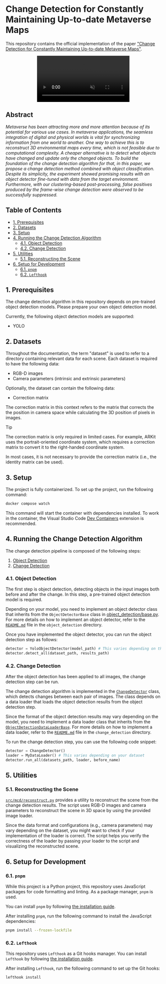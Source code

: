 <!-- omit in toc -->
# Change Detection for Constantly Maintaining Up-to-date Metaverse Maps

This repository contains the official implementation of the paper
["Change Detection for Constantly Maintaining Up-to-date Metaverse Maps"](
    https://ieeexplore.ieee.org/document/10536152).


<div align="center">
    <!-- markdownlint-disable MD013 -->
    <!-- cSpell: ignore autoplay -->
    <video controls loop autoplay muted src="https://github.com/user-attachments/assets/a9d0f188-b197-4ca5-a297-56215e1efc93"></video>
    <!-- markdownlint-enable MD013 -->
</div>


<!-- omit in toc -->
## Abstract

*Metaverse has been attracting more and more attention because of its potential
for various use cases. In metaverse applications, the seamless integration of
digital and physical worlds is vital for synchronizing information from one
world to another. One way to achieve this is to reconstruct 3D environmental
maps every time, which is not feasible due to computational complexity.
A cheaper alternative is to detect what objects have changed and update only
the changed objects. To build the foundation of the change detection algorithm
for that, in this paper, we propose a change detection method combined with
object classification. Despite its simplicity, the experiment showed promising
results with an object detector fine-tuned with data from the target
environment. Furthermore, with our clustering-based post-processing, false
positives produced by the frame-wise change detection were observed to be
successfully suppressed.*

<!-- omit in toc -->
## Table of Contents

<!-- markdownlint-disable line-length -->
- [1. Prerequisites](#1-prerequisites)
- [2. Datasets](#2-datasets)
- [3. Setup](#3-setup)
- [4. Running the Change Detection Algorithm](#4-running-the-change-detection-algorithm)
  - [4.1. Object Detection](#41-object-detection)
  - [4.2. Change Detection](#42-change-detection)
- [5. Utilities](#5-utilities)
  - [5.1. Reconstructing the Scene](#51-reconstructing-the-scene)
- [6. Setup for Development](#6-setup-for-development)
  - [6.1. `pnpm`](#61-pnpm)
  - [6.2. `Lefthook`](#62-lefthook)
<!-- markdownlint-enable line-length -->

## 1. Prerequisites

The change detection algorithm in this repository depends on pre-trained object
detection models. Please prepare your own object detection model.

Currently, the following object detection models are supported:

- YOLO


## 2. Datasets

Throughout the documentation, the term "dataset" is used to refer to a directory
containing relevant data for each scene. Each dataset is required to have the
following data:

- RGB-D images
- Camera parameters (intrinsic and extrinsic parameters)

Optionally, the dataset can contain the following data:

- Correction matrix

The correction matrix in this context refers to the matrix that corrects the
the position in camera space while calculating the 3D position of pixels in
images.

> [!TIP]
> The correction matrix is only required in limited cases. For example,
> ARKit uses the portrait-oriented coordinate system, which requires a
> correction matrix to convert it to the right-handed coordinate system.

In most cases, it is not necessary to provide the correction matrix
(i.e., the identity matrix can be used).


## 3. Setup

The project is fully containerized. To set up the project, run the following
command:

```bash
docker compose watch
```

<!-- markdownlint-disable line-length -->
This command will start the container with dependencies installed. To work in
the container, the Visual Studio Code
[Dev Containers](https://marketplace.visualstudio.com/items?itemName=ms-vscode-remote.remote-containers)
extension is recommended.
<!-- markdownlint-enable line-length -->

## 4. Running the Change Detection Algorithm

The change detection pipeline is composed of the following steps:

1. [Object Detection](#41-object-detection)
2. [Change Detection](#42-change-detection)


### 4.1. Object Detection

The first step is object detection, detecting objects in the input images both
before and after the change. In this step, a pre-trained object detection model
is required.

Depending on your model, you need to implement an object detector class that
inherits from the `ObjectDetectorBase` class in
[object_detection/base.py](./src/mcd/object_detection/base.py). For more details
on how to implement an object detector, refer to the
[`README.md`](./src/mcd/object_detection/README.md) file in the
`object_detection` directory.

Once you have implemented the object detector, you can run the object detection
step as follows:

```python
detector = YoloObjectDetector(model_path) # This varies depending on the model
detector.detect_all(dataset_path, results_path)
```


### 4.2. Change Detection

After the object detection has been applied to all images, the change detection
step can be run.

The change detection algorithm is implemented in the
[`ChangeDetector`](./src/mcd/change_detection/detector.py) class, which detects
changes between each pair of images. The class depends on a data loader that
loads the object detection results from the object detection step.

Since the format of the object detection results may vary depending on the
model, you need to implement a data loader class that inherits from the
[`ObjectDetectionDataLoaderBase`](./src/mcd/loader/base.py). For more details on
how to implement a data loader, refer to the
[`README.md`](./src/mcd/change_detection/README.md) file in the
`change_detection` directory.

To run the change detection step, you can use the following code snippet:

```python
detector = ChangeDetector()
loader = MyDataLoader() # This varies depending on your dataset
detector.run_all(datasets_path, loader, before_name)
```


## 5. Utilities


### 5.1. Reconstructing the Scene

[`src/mcd/reconstruct.py`](./src/mcd/reconstruct.py) provides a utility to
reconstruct the scene from the change detection results. The script uses RGB-D
images and camera parameters to reconstruct the scene in 3D space by using the
provided image loader.

Since the data format and configurations (e.g., camera parameters) may vary
depending on the dataset, you might want to check if your implementation of the
loader is correct. The script helps you verify the correctness of the loader by
passing your loader to the script and visualizing the reconstructed scene.


## 6. Setup for Development


### 6.1. `pnpm`

While this project is a Python project, this repository uses JavaScript packages
for code formatting and linting. As a package manager, `pnpm` is used.

You can install `pnpm` by following
[the installation guide](https://pnpm.io/installation).

After installing `pnpm`, run the following command to install the JavaScript
dependencies:

```bash
pnpm install --frozen-lockfile
```


### 6.2. `Lefthook`

This repository uses `Lefthook` as a Git hooks manager. You can install
`Lefthook` by following
[the installation guide](https://lefthook.dev/installation/).

After installing `Lefthook`, run the following command to set up the Git hooks:

```bash
lefthook install
```
